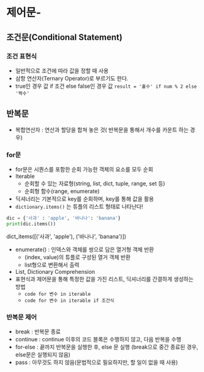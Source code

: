 # 제어문-
## 조건문(Conditional Statement)
### 조건 표현식
- 일반적으로 조건에 따라 값을 정할 때 사용
- 삼항 연산자(Ternary Operator)로 부르기도 한다.
- true인 경우 값 if 조건 else false인 경우 값
`result = '홀수' if num % 2 else '짝수'`



## 반복문
- 복합연산자 : 연산과 할당을 합쳐 놓은 것( 반복문을 통해서 개수를 카운트 하는 경우)

### for문
- for문은 시퀀스를 포함한 순회 가능한 객체의 요소를 모두 순회
- Iterable
  - 순회할 수 있는 자료형(string, list, dict, tuple, range, set 등)
  - 순회형 함수(range, enumerate)
- 딕셔너리는 기본적으로 key를 순회하며, key를 통해 값을 활용
- `dictionary.items()` 는 튜플의 리스트 형태로 나타난다!
```python
dic = {'사과' : 'apple', '바나나': 'banana'}
print(dic.items())
```
dict_items(\[('사과', 'apple'), ('바나나', 'banana')])
- enumerate() : 인덱스와 객체를 쌍으로 담은 열거형 객체 반환
  - (index, value)의 튜플로 구성된 열거 객체 반환
  - list형으로 변환해서 출력
- List, Dictionary Comprehension
- 표현식과 제어문을 통해 특정한 값을 가진 리스트, 딕셔너리를 간결하게 생성하는 방법
  - `code for 변수 in iterable`
  - `code for 변수 in iterable if 조건식`

### 반복문 제어
- break : 반복문 종료
- continue : continue 이후의 코드 블록은 수행하지 않고, 다음 반복을 수행
- for-else : 끝까지 반복문을 실행한 후, else 문 실행 (break으로 중간 종료된 경우, else문은 실행되지 않음)
- pass : 아무것도 하지 않음(문법적으로 필요하지만, 할 일이 없을 때 사용)
